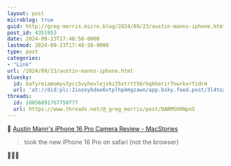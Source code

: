 ```yaml
---
layout: post
microblog: true
guid: http://greg-morris.micro.blog/2024/09/23/austin-manns-iphone.html
post_id: 4351953
date: 2024-09-23T17:48:58-0000
lastmod: 2024-09-23T17:48:58-0000
type: post
categories:
- "Link"
url: /2024/09/23/austin-manns-iphone.html
bluesky:
  id: bafyreiamomyv3ycc5vyhevlejs6z35xtrtt56rhqkherir7nwrkxrfidrm
  url: 'at://did:plc:2iozoybdoe6vtplhp4mgzawn/app.bsky.feed.post/3l4to2olpni2a'
threads:
  id: 18056891767750777
  url: https://www.threads.net/@_greg_morris/post/DARMSHXNpnS
---
```

🔗 <a href="https://www.macstories.net/linked/austin-manns-iphone-16-pro-camera-review/" class="u-in-reply-to">Austin Mann's iPhone 16 Pro Camera Review - MacStories</a>

> took the new iPhone 16 Pro on safari (not the browser)

👏👏👏
